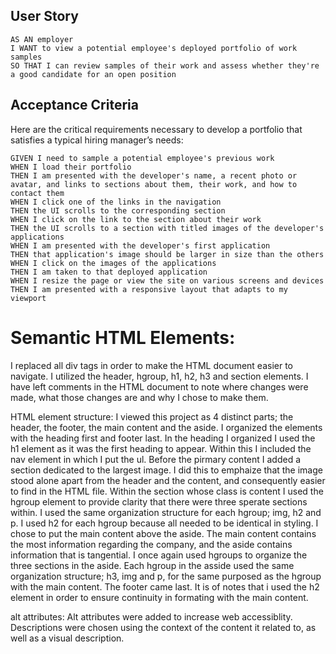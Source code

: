 

## User Story

```
AS AN employer
I WANT to view a potential employee's deployed portfolio of work samples
SO THAT I can review samples of their work and assess whether they're a good candidate for an open position
```


## Acceptance Criteria

Here are the critical requirements necessary to develop a portfolio that satisfies a typical hiring manager’s needs:

```
GIVEN I need to sample a potential employee's previous work
WHEN I load their portfolio
THEN I am presented with the developer's name, a recent photo or avatar, and links to sections about them, their work, and how to contact them
WHEN I click one of the links in the navigation
THEN the UI scrolls to the corresponding section
WHEN I click on the link to the section about their work
THEN the UI scrolls to a section with titled images of the developer's applications
WHEN I am presented with the developer's first application
THEN that application's image should be larger in size than the others
WHEN I click on the images of the applications
THEN I am taken to that deployed application
WHEN I resize the page or view the site on various screens and devices
THEN I am presented with a responsive layout that adapts to my viewport
```

# Semantic HTML Elements:
I replaced all div tags in order to make the HTML document easier to navigate. I utilized the header, hgroup, h1, h2, h3 and section elements. I have left comments in the HTML document to note where changes were made, what those changes are and why I chose to make them.

HTML element structure:
I viewed this project as 4 distinct parts; the header, the footer, the main content and the aside. I organized the elements with the heading first and footer last. In the heading I organized I used the h1 element as it was the first heading to appear. Within this I included the nav element in which I put the ul. Before the pirmary content I added a section dedicated to the largest image. I did this to emphaize that the image stood alone apart from the header and the content, and consequently easier to find in the HTML file. Within the section whose class is content I used the hgroup element to provide clarity that there were three sperate sections within. I used the same organization structure for each hgroup; img, h2 and p. I used h2 for each hgroup because all needed to be identical in styling. I chose to put the main content above the aside. The main content contains the most information regarding the company, and the aside contains information that is tangential. I once again used hgroups to organize the three sections in the aside. Each hgroup in the asside used the same organization structure; h3, img and p, for the same purposed as the hgroup with the main content. The footer came last. It is of notes that i used the h2 element in order to ensure continuity in formating with the main content.

alt attributes:
Alt attributes were added to increase web accessiblity. Descriptions were chosen using the context of the content it related to, as well as a visual description.
